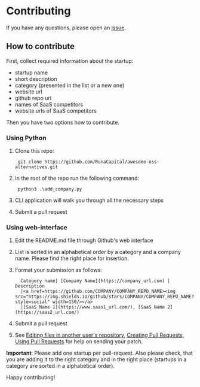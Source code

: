 # Contributing

If you have any questions, please open an [issue](https://github.com/RunaCapital/awesome-oss-clones/issues).

## How to contribute
First, collect required information about the startup: 
  - startup name 
  - short description
  - category (presented in the list or a new one)
  - website url
  - github repo url
  - names of SaaS competitors
  - website urls of SaaS competitors

Then you have two options how to contribute.

### Using Python

1. Clone this repo:

        git clone https://github.com/RunaCapital/awesome-oss-alternatives.git

2. In the root of the repo run the following command:
        
        python3 .\add_company.py
 
 3. CLI application will walk you through all the necessary steps
 4. Submit a pull request

### Using web-interface

1. Edit the README.md file through Github's web interface
2. List is sorted in an alphabetical order by a category and a company name. Please find the right place for insertion.
3. Format your submission as follows:
        
         Category name| [Company Name](https://company_url.com) | Description
         |<a href=https://github.com/COMPANY/COMPANY_REPO_NAME><img src="https://img.shields.io/github/stars/COMPANY/COMPANY_REPO_NAME?style=social" width=150/></a>
         |[SaaS Name 1](https://www.saas1_url.com/), [SaaS Name 2](https://saas2_url.com/)
4. Submit a pull request
5. See [Editing files in another user's repository](https://help.github.com/articles/editing-files-in-another-user-s-repository/), [Creating Pull Requests](https://help.github.com/articles/creating-a-pull-request/), [Using Pull Requests](https://help.github.com/articles/using-pull-requests/) for help on sending your patch.

**Important**: Please add one startup per pull-request. Also please check, that you are adding it to the right category and in the right place (startups in a category are sorted in a alphabetical order).

Happy contributing!
